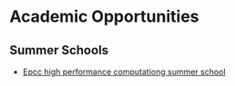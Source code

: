 # Academic Opportunities

## Summer Schools 

- [Epcc high performance computationg summer school](https://www.epcc.ed.ac.uk/whats-happening/articles/applications-open-epcc-hpc-summer-school-2024)
